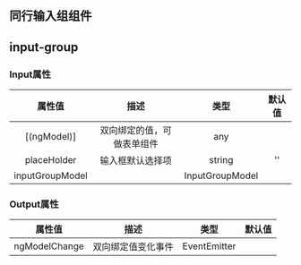 ## 同行输入组组件

## input-group

### Input属性

| 属性值 | 描述 | 类型 | 默认值 |
| :----: | :----:| :----: | :----:  |
| [(ngModel)] | 双向绑定的值，可做表单组件 | any |  | 
| placeHolder | 输入框默认选择项 | string | '' | 
| inputGroupModel |  | InputGroupModel |  | 


### Output属性

| 属性值 | 描述 | 类型 | 默认值 |
| :----: | :----:| :----: | :----:  |
| ngModelChange | 双向绑定值变化事件 | EventEmitter<any> |  | 


